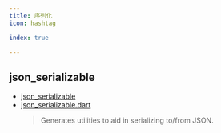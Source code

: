 ```yaml
---
title: 序列化
icon: hashtag

index: true

---
```


<!-- more -->

## json_serializable

- [json_serializable](https://pub.dev/packages/json_serializable)
- [json_serializable.dart](https://github.com/google/json_serializable.dart)
    > Generates utilities to aid in serializing to/from JSON.

